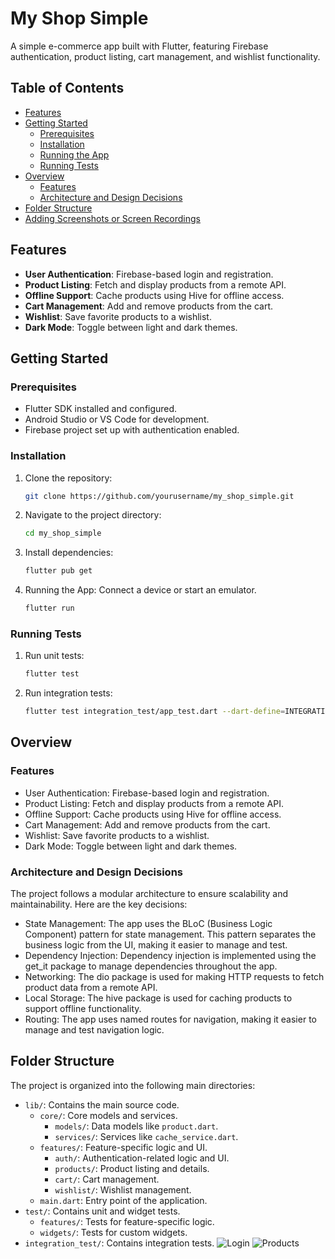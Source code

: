 # My Shop Simple

A simple e-commerce app built with Flutter, featuring Firebase authentication, product listing, cart management, and wishlist functionality.

## Table of Contents

- [Features](#features)
- [Getting Started](#getting-started)
  - [Prerequisites](#prerequisites)
  - [Installation](#installation)
  - [Running the App](#running-the-app)
  - [Running Tests](#running-tests)
- [Overview](#overview)
  - [Features](#features-1)
  - [Architecture and Design Decisions](#architecture-and-design-decisions)
- [Folder Structure](#folder-structure)
- [Adding Screenshots or Screen Recordings](#adding-screenshots-or-screen-recordings)


## Features

- **User Authentication**: Firebase-based login and registration.
- **Product Listing**: Fetch and display products from a remote API.
- **Offline Support**: Cache products using Hive for offline access.
- **Cart Management**: Add and remove products from the cart.
- **Wishlist**: Save favorite products to a wishlist.
- **Dark Mode**: Toggle between light and dark themes.

## Getting Started

### Prerequisites

- Flutter SDK installed and configured.
- Android Studio or VS Code for development.
- Firebase project set up with authentication enabled.

### Installation

1. Clone the repository:
   ```bash
   git clone https://github.com/yourusername/my_shop_simple.git
2. Navigate to the project directory:
   ```bash
   cd my_shop_simple
3. Install dependencies:
    ```bash
    flutter pub get
4. Running the App:
   Connect a device or start an emulator.
    ```bash
    flutter run
### Running Tests
 1. Run unit tests:
    ```bash
    flutter test
2. Run integration tests:
    ```bash
    flutter test integration_test/app_test.dart --dart-define=INTEGRATION_TEST=true

## Overview
### Features
- User Authentication: Firebase-based login and registration.
- Product Listing: Fetch and display products from a remote API.
- Offline Support: Cache products using Hive for offline access.
- Cart Management: Add and remove products from the cart.
- Wishlist: Save favorite products to a wishlist.
- Dark Mode: Toggle between light and dark themes.

### Architecture and Design Decisions
The project follows a modular architecture to ensure scalability and maintainability. Here are the key decisions:

- State Management: The app uses the BLoC (Business Logic Component) pattern for state management. This pattern separates the business logic from the UI, making it easier to manage and test.
- Dependency Injection: Dependency injection is implemented using the get_it package to manage dependencies throughout the app.
- Networking: The dio package is used for making HTTP requests to fetch product data from a remote API.
- Local Storage: The hive package is used for caching products to support offline functionality.
- Routing: The app uses named routes for navigation, making it easier to manage and test navigation logic.

## Folder Structure

The project is organized into the following main directories:

- `lib/`: Contains the main source code.
  - `core/`: Core models and services.
    - `models/`: Data models like `product.dart`.
    - `services/`: Services like `cache_service.dart`.
  - `features/`: Feature-specific logic and UI.
    - `auth/`: Authentication-related logic and UI.
    - `products/`: Product listing and details.
    - `cart/`: Cart management.
    - `wishlist/`: Wishlist management.
  - `main.dart`: Entry point of the application.
- `test/`: Contains unit and widget tests.
  - `features/`: Tests for feature-specific logic.
  - `widgets/`: Tests for custom widgets.
- `integration_test/`: Contains integration tests.
![Login](https://github.com/user-attachments/assets/0dcc4ea3-99f5-42c2-a0a2-5d6ff91e949e)
![Products](https://github.com/user-attachments/assets/adcf82d4-c68d-4867-9c15-8581f201740e)



